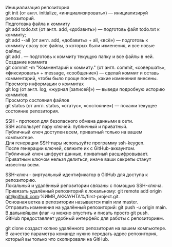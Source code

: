 Инициализация репозитория<br>
git init (от англ. initialize, «инициализировать») — инициализируй репозиторий.<br>
Подготовка файла к коммиту<br>
git add todo.txt (от англ. add, «добавить») — подготовь файл todo.txt к коммиту;<br>
git add --all (от англ. add, «добавить» + all, «всё») — подготовь к коммиту сразу все файлы, в которых были изменения, и все новые файлы;<br>
git add . — подготовь к коммиту текущую папку и все файлы в ней.<br>
Создание коммита<br>
git commit -m "Комментарий к коммиту." (от англ. commit, «совершать», «фиксировать» + message, «сообщение») — сделай коммит и оставь комментарий, чтобы было проще понять, какие изменения внесены. <br>
Просмотр информации о коммитах<br>
git log (от англ. log, «журнал [записей]») — выведи подробную историю коммитов.<br>
Просмотр состояния файлов<br>
git status (от англ. status, «статус», «состояние») — покажи текущее состояние репозитория.<br>


SSH - протокол для безопасного обмена данными в сети.<br>
SSH использует пару ключей: публичный и приватный.<br>
Публичный ключ доступен всем, приватный только на вашем компьютере.<br>
Для генерации SSH-пары используйте программу ssh-keygen.<br>
После генерации ключей, свяжите их с GitHub-аккаунтом.<br>
Публичный ключ шифрует данные, приватный расшифровывает.<br>
Приватным ключом нельзя делиться, иначе ваши секреты станут известны всем.<br>


SSH-ключ - виртуальный идентификатор в GitHub для доступа к репозиторию.<br>
Локальный и удалённый репозитории связаны с помощью SSH-ключа.<br>
Привязать удалённый репозиторий к локальному: git remote add origin git@github.com:%ИМЯ_АККАУНТА%/first-project.git.<br>
Основная ветка в репозитории называется main или master.<br>
Отправить изменения на удалённый репозиторий: git push -u origin main.<br>
В дальнейшем флаг -u можно опустить и писать просто git push.<br>
GitHub предоставляет удобный интерфейс для работы с репозиторием.<br>


git clone создаст копию удалённого репозитория на вашем компьютере. В качестве параметра команде нужно передать адрес репозитория, который вы только что скопировали на GitHub.<br>